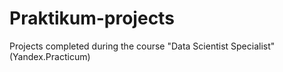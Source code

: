 # Praktikum-projects
Projects completed during the course "Data Scientist Specialist" (Yandex.Practicum)
